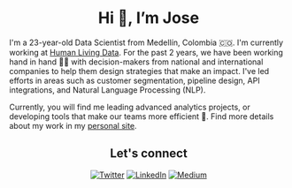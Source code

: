 <h1 align="center">Hi 👋, I’m Jose  </center></h1>

I'm a 23-year-old Data Scientist from Medellín, Colombia 🇨🇴. I'm currently working at [Human Living Data](https://www.humanld.io/home). For the past 2 years, we have been working hand in hand 🤝🏻 with decision-makers from national and international companies to help them design strategies that make an impact. I've led efforts in areas such as customer segmentation, pipeline design, API integrations, and Natural Language Processing (NLP).

Currently, you will find me leading advanced analytics projects, or developing tools that make our teams more efficient 🚀. Find more details about my work in my [personal site](https://joselondono.co/).

<div align="center">
<h2>Let's connect</h2>
<a href="https://twitter.com/jlondonobo" target="_blank"><img alt="Twitter" src="https://img.shields.io/badge/twitter-%231DA1F2.svg?&style=for-the-badge&logo=twitter&logoColor=white" /></a>
<a href="https://www.linkedin.com/in/jose-londono-botero/" target="_blank"><img alt="LinkedIn" src="https://img.shields.io/badge/linkedin-%230077B5.svg?&style=for-the-badge&logo=linkedin&logoColor=white" /></a>
<a href="https://jlondonobo.medium.com" target="_blank"><img alt="Medium" src="https://img.shields.io/badge/medium-%2312100E.svg?&style=for-the-badge&logo=medium&logoColor=white" /></a>
</div>


